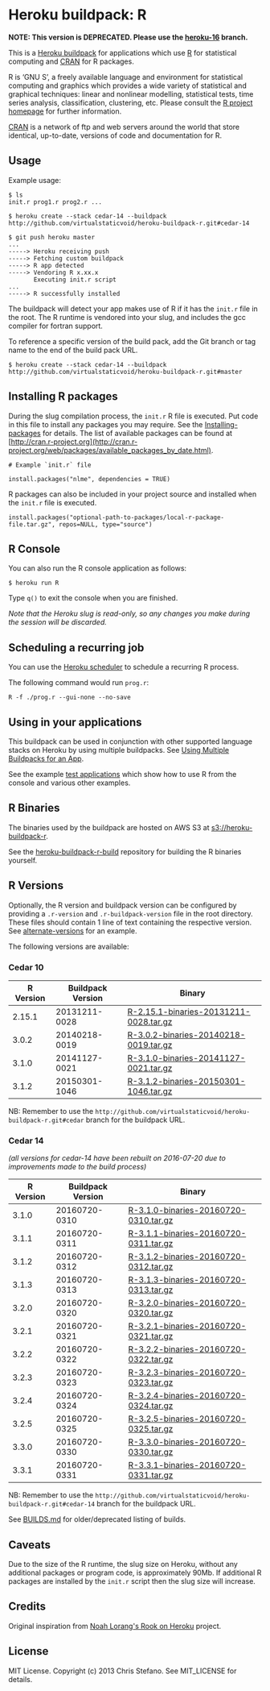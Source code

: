 # Heroku buildpack: R

**NOTE: This version is DEPRECATED. Please use the [heroku-16](https://github.com/virtualstaticvoid/heroku-buildpack-r/tree/heroku-16) branch.**

This is a [Heroku buildpack](http://devcenter.heroku.com/articles/buildpacks) for applications which use
[R](http://www.r-project.org/) for statistical computing and [CRAN](http://cran.r-project.org/) for R packages.

R is ‘GNU S’, a freely available language and environment for statistical computing and graphics which provides
a wide variety of statistical and graphical techniques: linear and nonlinear modelling, statistical tests, time
series analysis, classification, clustering, etc. Please consult
the [R project homepage](http://www.r-project.org/) for further information.

[CRAN](http://cran.r-project.org/) is a network of ftp and web servers around the world that
store identical, up-to-date, versions of code and documentation for R.

## Usage
Example usage:

```
$ ls
init.r prog1.r prog2.r ...

$ heroku create --stack cedar-14 --buildpack http://github.com/virtualstaticvoid/heroku-buildpack-r.git#cedar-14

$ git push heroku master
...
-----> Heroku receiving push
-----> Fetching custom buildpack
-----> R app detected
-----> Vendoring R x.xx.x
       Executing init.r script
...
-----> R successfully installed
```

The buildpack will detect your app makes use of R if it has the `init.r` file in the root.
The R runtime is vendored into your slug, and includes the gcc compiler for fortran support.

To reference a specific version of the build pack, add the Git branch or tag name to the end of the build pack URL.

```
$ heroku create --stack cedar-14 --buildpack http://github.com/virtualstaticvoid/heroku-buildpack-r.git#master
```

## Installing R packages
During the slug compilation process, the `init.r` R file is executed. Put code in this file to install any packages you may require.
See the [Installing-packages](http://cran.r-project.org/doc/manuals/R-admin.html#Installing-packages) for details. The
list of available packages can be found at [http://cran.r-project.org](http://cran.r-project.org/web/packages/available_packages_by_date.html).

```
# Example `init.r` file

install.packages("nlme", dependencies = TRUE)

```

R packages can also be included in your project source and installed when the `init.r` file is executed.

```
install.packages("optional-path-to-packages/local-r-package-file.tar.gz", repos=NULL, type="source")
```

## R Console
You can also run the R console application as follows:

```
$ heroku run R
```

Type `q()` to exit the console when you are finished.

_Note that the Heroku slug is read-only, so any changes you make during the session will be discarded._

## Scheduling a recurring job
You can use the [Heroku scheduler](https://addons.heroku.com/scheduler) to schedule a recurring R process.

The following command would run `prog.r`:

`R -f ./prog.r --gui-none --no-save`

## Using in your applications
This buildpack can be used in conjunction with other supported language stacks on Heroku by
using multiple buildpacks. See [Using Multiple Buildpacks for an App](https://devcenter.heroku.com/articles/using-multiple-buildpacks-for-an-app).

See the example [test applications](test) which show how to use R from the console and various other examples.

## R Binaries
The binaries used by the buildpack are hosted on AWS S3 at [s3://heroku-buildpack-r](https://heroku-buildpack-r.s3.amazonaws.com).

See the [heroku-buildpack-r-build](https://github.com/virtualstaticvoid/heroku-buildpack-r-build) repository for building the R binaries yourself.

## R Versions
Optionally, the R version and buildpack version can be configured by providing a `.r-version` and `.r-buildpack-version` file in the root directory.
These files should contain 1 line of text containing the respective version. See [alternate-versions](https://github.com/virtualstaticvoid/heroku-buildpack-r/tree/cedar-14/test/alternate-versions) for an example.

The following versions are available:

### Cedar 10

| R Version | Buildpack Version | Binary |
|-----------|-------------------|--------|
| 2.15.1    | 20131211-0028     | [R-2.15.1-binaries-20131211-0028.tar.gz](https://heroku-buildpack-r.s3.amazonaws.com/cedar/R-2.15.1-binaries-20131211-0028.tar.gz) |
| 3.0.2     | 20140218-0019     | [R-3.0.2-binaries-20140218-0019.tar.gz](https://heroku-buildpack-r.s3.amazonaws.com/cedar/R-3.0.2-binaries-20140218-0019.tar.gz ) |
| 3.1.0     | 20141127-0021     | [R-3.1.0-binaries-20141127-0021.tar.gz](https://heroku-buildpack-r.s3.amazonaws.com/cedar/R-3.1.0-binaries-20141127-0021.tar.gz ) |
| 3.1.2     | 20150301-1046     | [R-3.1.2-binaries-20150301-1046.tar.gz](https://heroku-buildpack-r.s3.amazonaws.com/cedar/R-3.1.2-binaries-20150301-1046.tar.gz ) |

NB: Remember to use the `http://github.com/virtualstaticvoid/heroku-buildpack-r.git#cedar` branch for the buildpack URL.

### Cedar 14
_(all versions for cedar-14 have been rebuilt on 2016-07-20 due to improvements made to the build process)_

| R Version | Buildpack Version | Binary |
|-----------|-------------------|--------|
| 3.1.0     | 20160720-0310     | [R-3.1.0-binaries-20160720-0310.tar.gz](https://heroku-buildpack-r.s3.amazonaws.com/cedar-14/R-3.1.0-binaries-20160720-0310.tar.gz) |
| 3.1.1     | 20160720-0311     | [R-3.1.1-binaries-20160720-0311.tar.gz](https://heroku-buildpack-r.s3.amazonaws.com/cedar-14/R-3.1.1-binaries-20160720-0311.tar.gz) |
| 3.1.2     | 20160720-0312     | [R-3.1.2-binaries-20160720-0312.tar.gz](https://heroku-buildpack-r.s3.amazonaws.com/cedar-14/R-3.1.2-binaries-20160720-0312.tar.gz) |
| 3.1.3     | 20160720-0313     | [R-3.1.3-binaries-20160720-0313.tar.gz](https://heroku-buildpack-r.s3.amazonaws.com/cedar-14/R-3.1.3-binaries-20160720-0313.tar.gz) |
| 3.2.0     | 20160720-0320     | [R-3.2.0-binaries-20160720-0320.tar.gz](https://heroku-buildpack-r.s3.amazonaws.com/cedar-14/R-3.2.0-binaries-20160720-0320.tar.gz) |
| 3.2.1     | 20160720-0321     | [R-3.2.1-binaries-20160720-0321.tar.gz](https://heroku-buildpack-r.s3.amazonaws.com/cedar-14/R-3.2.1-binaries-20160720-0321.tar.gz) |
| 3.2.2     | 20160720-0322     | [R-3.2.2-binaries-20160720-0322.tar.gz](https://heroku-buildpack-r.s3.amazonaws.com/cedar-14/R-3.2.2-binaries-20160720-0322.tar.gz) |
| 3.2.3     | 20160720-0323     | [R-3.2.3-binaries-20160720-0323.tar.gz](https://heroku-buildpack-r.s3.amazonaws.com/cedar-14/R-3.2.3-binaries-20160720-0323.tar.gz) |
| 3.2.4     | 20160720-0324     | [R-3.2.4-binaries-20160720-0324.tar.gz](https://heroku-buildpack-r.s3.amazonaws.com/cedar-14/R-3.2.4-binaries-20160720-0324.tar.gz) |
| 3.2.5     | 20160720-0325     | [R-3.2.5-binaries-20160720-0325.tar.gz](https://heroku-buildpack-r.s3.amazonaws.com/cedar-14/R-3.2.5-binaries-20160720-0325.tar.gz) |
| 3.3.0     | 20160720-0330     | [R-3.3.0-binaries-20160720-0330.tar.gz](https://heroku-buildpack-r.s3.amazonaws.com/cedar-14/R-3.3.0-binaries-20160720-0330.tar.gz) |
| 3.3.1     | 20160720-0331     | [R-3.3.1-binaries-20160720-0331.tar.gz](https://heroku-buildpack-r.s3.amazonaws.com/cedar-14/R-3.3.1-binaries-20160720-0331.tar.gz) |

NB: Remember to use the `http://github.com/virtualstaticvoid/heroku-buildpack-r.git#cedar-14` branch for the buildpack URL.

See [BUILDS.md](BUILDS) for older/deprecated listing of builds.

## Caveats
Due to the size of the R runtime, the slug size on Heroku, without any additional packages or program code, is approximately 90Mb.
If additional R packages are installed by the `init.r` script then the slug size will increase.

## Credits
Original inspiration from [Noah Lorang's Rook on Heroku](https://github.com/noahhl/rookonheroku) project.

## License
MIT License. Copyright (c) 2013 Chris Stefano. See MIT_LICENSE for details.
